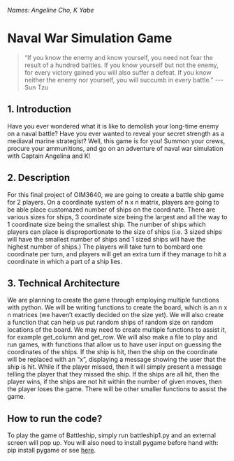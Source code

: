 *Names: Angeline Cho, K Yabe*

# **Naval War Simulation Game** 

>“If you know the enemy and know yourself, you need not fear the result of a hundred battles. If you know yourself but not the enemy, for every victory gained you will also suffer a defeat. If you know neither the enemy nor yourself, you will succumb in every battle.” --- Sun Tzu

## 1. Introduction

Have you ever wondered what it is like to demolish your long-time enemy on a naval battle? Have you ever wanted to reveal your secret strength as a mediaval marine strategist? Well, this game is for you! Summon your crews, procure your ammunitions, and go on an adventure of naval war simulation with Captain Angelina and K!

## 2. Description

For this final project of OIM3640, we are going to create a battle ship game for 2 players. On a coordinate system of n x n matrix, players are going to be able place customazed number of ships on the coordinate. There are various sizes for ships, 3 coordinate size being the largest and all the way to 1 coordinate size being the smallest ship. The number of ships which players can place is disproportionate to the size of ships (i.e. 3 sized ships will have the smallest number of ships and 1 sized ships will have the highest number of ships.) The players will take turn to bombard one coordinate per turn, and players will get an extra turn if they manage to hit a coordinate in which a part of a ship lies. 

## 3. Technical Architecture

We are planning to create the game through employing multiple functions with python. We will be writing functions to create the board, which is an n x n matrices (we haven’t exactly decided on the size yet). We will also create a function that can help us put random ships of random size on random locations of the board. We may need to create multiple functions to assist it, for example get_column and get_row. We will also make a file to play and run games, with functions that allow us to have user input on guessing the coordinates of the ships. If the ship is hit, then the ship on the coordinate will be replaced with an “x”, displaying a message showing the user that the ship is hit. While if the player missed, then it will simply present a message telling the player that they missed the ship. If the ships are all hit, then the player wins, if the ships are not hit within the number of given moves, then the player loses the game. There will be other smaller functions to assist the game.

## How to run the code?

To play the game of Battleship, simply run battleship1.py and an external screen will pop up. You will also need to install pygame before hand with:
    pip install pygame
or see [here](https://www.pygame.org/wiki/GettingStarted).
